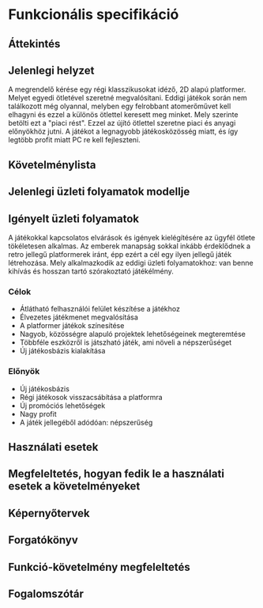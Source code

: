 
# Funkcionális specifikáció
##  Áttekintés


## Jelenlegi helyzet
A megrendelő kérése egy régi klasszikusokat idéző, 2D alapú platformer. Melyet egyedi ötletével szeretné megvalósítani. Eddigi játékok során nem találkozott még olyannal, melyben egy felrobbant atomerőművet kell elhagyni és ezzel a különös ötlettel keresett meg minket. Mely szerinte betölti ezt a "piaci rést". Ezzel az újító ötlettel szeretne piaci és anyagi előnyökhöz jutni. A játékot a legnagyobb játékosközösség miatt, és így legtöbb profit miatt PC re kell fejleszteni.

## Követelménylista


## Jelenlegi üzleti folyamatok modellje


## Igényelt üzleti folyamatok
A játékokkal kapcsolatos elvárások és igények kielégítésére az ügyfél ötlete tökéletesen alkalmas.
Az emberek manapság sokkal inkább érdeklődnek a retro jellegű platformerek iránt, épp ezért a cél egy ilyen jellegű játék létrehozása. Mely alkalmazkodik az eddigi üzleti folyamatokhoz: 
van benne kihívás és hosszan tartó szórakoztató játékélmény.

### Célok
- Átlátható felhasználói felület készítése a játékhoz
- Élvezetes játékmenet megvalósítása
- A platformer játékok színesítése
- Nagyob, közösségre alapuló projektek lehetőségeinek megteremtése
- Többféle eszközről is játszható játék, ami növeli a népszerűséget
- Új játékosbázis kialakítása
### Előnyök
- Új játékosbázis
- Régi játékosok visszacsábítása a platformra
- Új promóciós lehetőségek
- Nagy profit
- A játék jellegéből adódóan: népszerűség

## Használati esetek


## Megfeleltetés, hogyan fedik le a használati esetek a követelményeket


## Képernyőtervek


## Forgatókönyv


## Funkció-követelmény megfeleltetés


## Fogalomszótár

